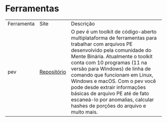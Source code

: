 # Ferramentas

<table>
	<tbody>
		<tr>
			<td>Ferramenta</td>
			<td>Site</td>
			<td>Descrição</td>
		</tr>
		<tr>
			<td>pev</td>
			<td>
				<a href="https://github.com/merces/pev">Repositório</a>
			</td>
			<td>O pev é um toolkit de código-aberto multiplataforma de ferramentas para trabalhar com arquivos PE desenvolvido pela comunidade do Mente Binária. Atualmente o toolkit conta com 10 programas (11 na versão para Windows) de linha de comando que funcionam em Linux, Windows e macOS. Com o pev você pode desde extrair informações básicas de arquivo PE até de fato escaneá-lo por anomalias, calcular hashes de porções do arquivo e muito mais.
			</td>
		</tr>
	</tbody>
</table>
